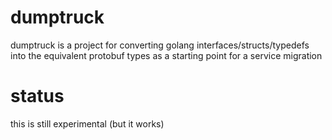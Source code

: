 # dumptruck

dumptruck is a project for converting golang interfaces/structs/typedefs into the equivalent protobuf types as a starting point for a service migration

# status

this is still experimental (but it works)